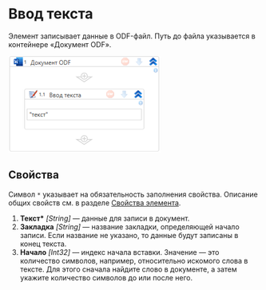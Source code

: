 # Ввод текста

Элемент записывает данные в ODF-файл. Путь до файла указывается в контейнере «Документ ODF».

![Элемент «Ввод текста»](<../../../.gitbook/assets1/windows_items/odf-input-text.png>)


## Свойства
Символ `*` указывает на обязательность заполнения свойства. Описание общих свойств см. в разделе [Свойства элемента](https://docs.primo-rpa.ru/primo-rpa/primo-studio/process/elements#svoistva-elementa).

1. **Текст\*** *[String]* — данные для записи в документ. 
2. **Закладка** *[String]* — название закладки, определяющей начало записи. Если название не указано, то данные будут записаны в конец текста.
3. **Начало** *[Int32]* — индекс начала вставки. Значение — это количество символов, например, относительно искомого слова в тексте. Для этого сначала найдите слово в документе, а затем укажите количество символов до или после него. 

